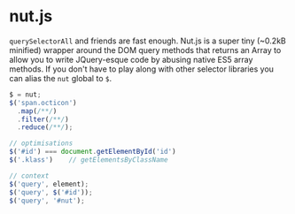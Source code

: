 # nut.js

`querySelectorAll` and friends are fast enough. Nut.js is a
super tiny (~0.2kB minified) wrapper around the DOM query methods
that returns an Array to allow you to write JQuery-esque code
by abusing native ES5 array methods. If you don't have to play
along with other selector libraries you can alias the `nut`
global to `$`.

```js
$ = nut;
$('span.octicon')
  .map(/**/)
  .filter(/**/)
  .reduce(/**/);

// optimisations
$('#id') === document.getElementById('id')
$('.klass')    // getElementsByClassName

// context
$('query', element);
$('query', $('#id'));
$('query', '#nut');
```

